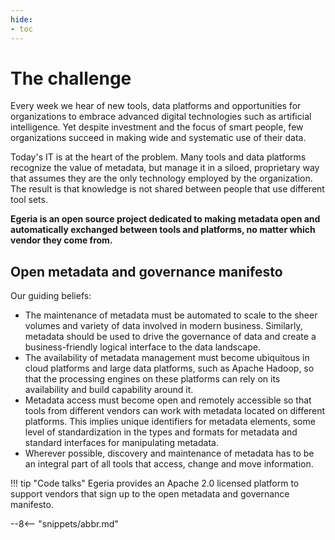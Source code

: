 ```yaml
---
hide:
- toc
---
```


<!-- SPDX-License-Identifier: CC-BY-4.0 -->
<!-- Copyright Contributors to the Egeria project. -->

# The challenge

Every week we hear of new tools, data platforms and opportunities for organizations to embrace advanced digital technologies such as artificial intelligence. Yet despite investment and the focus of smart people, few organizations succeed in making wide and systematic use of their data.

Today's IT is at the heart of the problem. Many tools and data platforms recognize the value of metadata, but manage it in a siloed, proprietary way that assumes they are the only technology employed by the organization. The result is that knowledge is not shared between people that use different tool sets.

**Egeria is an open source project dedicated to making metadata open and automatically exchanged between tools and platforms, no matter which vendor they come from.**

## Open metadata and governance manifesto

Our guiding beliefs:

- The maintenance of metadata must be automated to scale to the sheer volumes and variety of data involved in modern business. Similarly, metadata should be used to drive the governance of data and create a business-friendly logical interface to the data landscape.
- The availability of metadata management must become ubiquitous in cloud platforms and large data platforms, such as Apache Hadoop, so that the processing engines on these platforms can rely on its availability and build capability around it.
- Metadata access must become open and remotely accessible so that tools from different vendors can work with metadata located on different platforms. This implies unique identifiers for metadata elements, some level of standardization in the types and formats for metadata and standard interfaces for manipulating metadata.
- Wherever possible, discovery and maintenance of metadata has to be an integral part of all tools that access, change and move information.

!!! tip "Code talks"
    Egeria provides an Apache 2.0 licensed platform to support vendors that sign up to the open metadata and governance manifesto.

--8<-- "snippets/abbr.md"
